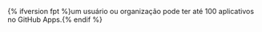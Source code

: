 {% ifversion fpt %}um usuário ou organização pode ter até 100 aplicativos no GitHub Apps.{% endif %}
